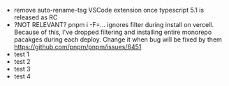 -   remove auto-rename-tag VSCode extension once typescript 5.1 is released as RC
-   ?NOT RELEVANT? pnpm i -F=... ignores filter during install on vercell. Because of this, I've
    dropped filtering and installing entire monorepo pacakges during each deploy. Change it when bug
    will be fixed by them https://github.com/pnpm/pnpm/issues/6451
- test 1
- test 2
- test 3
- test 4
